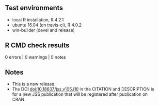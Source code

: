 ## Test environments
* local R installation, R 4.2.1
* ubuntu 16.04 (on travis-ci), R 4.0.2
* win-builder (devel and release)

## R CMD check results
0 errors | 0 warnings | 0 notes

## Notes
* This is a new release.
* The DOI <doi:10.18637/jss.v105.i10> in the CITATION and DESCRIPTION is for a new JSS publication that will be registered after publication on CRAN.
